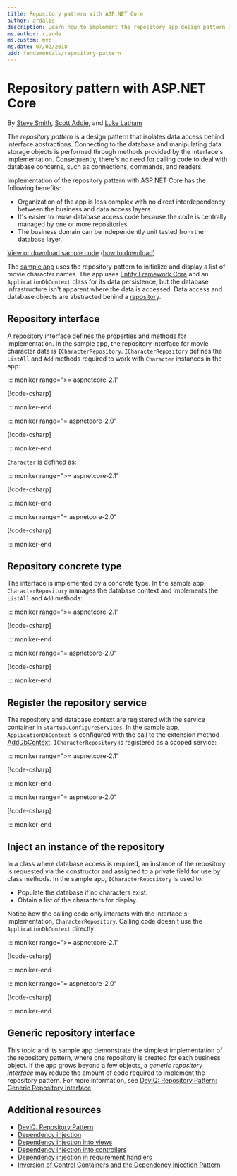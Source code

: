 ```yaml
---
title: Repository pattern with ASP.NET Core
author: ardalis
description: Learn how to implement the repository app design pattern in an ASP.NET Core app.
ms.author: riande
ms.custom: mvc
ms.date: 07/02/2018
uid: fundamentals/repository-pattern
---
```

# Repository pattern with ASP.NET Core

By [Steve Smith](https://ardalis.com/), [Scott Addie](https://scottaddie.com), and [Luke Latham](https://github.com/guardrex)

The *repository pattern* is a design pattern that isolates data access behind interface abstractions. Connecting to the database and manipulating data storage objects is performed through methods provided by the interface's implementation. Consequently, there's no need for calling code to deal with database concerns, such as connections, commands, and readers.

Implementation of the repository pattern with ASP.NET Core has the following benefits:

* Organization of the app is less complex with no direct interdependency between the business and data access layers.
* It's easier to reuse database access code because the code is centrally managed by one or more repositories.
* The business domain can be independently unit tested from the database layer.

[View or download sample code](https://github.com/aspnet/Docs/tree/master/aspnetcore/fundamentals/repository-pattern/samples) ([how to download](xref:tutorials/index#how-to-download-a-sample))

The [sample app](https://github.com/aspnet/Docs/tree/master/aspnetcore/fundamentals/repository-pattern/samples) uses the repository pattern to initialize and display a list of movie character names. The app uses [Entity Framework Core](/ef/core/) and an `ApplicationDbContext` class for its data persistence, but the database infrastructure isn't apparent where the data is accessed. Data access and database objects are abstracted behind a [repository](https://martinfowler.com/eaaCatalog/repository.html).

## Repository interface

A repository interface defines the properties and methods for implementation. In the sample app, the repository interface for movie character data is `ICharacterRepository`. `ICharacterRepository` defines the `ListAll` and `Add` methods required to work with `Character` instances in the app:

::: moniker range=">= aspnetcore-2.1"

[!code-csharp[](repository-pattern/samples/2.x/RepositoryPatternSample/Interfaces/ICharacterRepository.cs?name=snippet1)]

::: moniker-end

::: moniker range="= aspnetcore-2.0"

[!code-csharp[](repository-pattern/samples/1.x/RepositoryPatternSample/Interfaces/ICharacterRepository.cs?name=snippet1)]

::: moniker-end

`Character` is defined as:

::: moniker range=">= aspnetcore-2.1"

[!code-csharp[](repository-pattern/samples/2.x/RepositoryPatternSample/Models/Character.cs?name=snippet1)]

::: moniker-end

::: moniker range="= aspnetcore-2.0"

[!code-csharp[](repository-pattern/samples/1.x/RepositoryPatternSample/Models/Character.cs?name=snippet1)]

::: moniker-end

## Repository concrete type

The interface is implemented by a concrete type. In the sample app, `CharacterRepository` manages the database context and implements the `ListAll` and `Add` methods:

::: moniker range=">= aspnetcore-2.1"

[!code-csharp[](repository-pattern/samples/2.x/RepositoryPatternSample/Models/CharacterRepository.cs?name=snippet1)]

::: moniker-end

::: moniker range="= aspnetcore-2.0"

[!code-csharp[](repository-pattern/samples/1.x/RepositoryPatternSample/Models/CharacterRepository.cs?name=snippet1)]

::: moniker-end

## Register the repository service

The repository and database context are registered with the service container in `Startup.ConfigureServices`. In the sample app, `ApplicationDbContext` is configured with the call to the extension method [AddDbContext](/dotnet/api/microsoft.extensions.dependencyinjection.entityframeworkservicecollectionextensions.adddbcontext). `ICharacterRepository` is registered as a scoped service:

::: moniker range=">= aspnetcore-2.1"

[!code-csharp[](repository-pattern/samples/2.x/RepositoryPatternSample/Startup.cs?name=snippet1&highlight=4-6,18)]

::: moniker-end

::: moniker range="= aspnetcore-2.0"

[!code-csharp[](repository-pattern/samples/1.x/RepositoryPatternSample/Startup.cs?name=snippet1&highlight=4-6,12)]

::: moniker-end

## Inject an instance of the repository

In a class where database access is required, an instance of the repository is requested via the constructor and assigned to a private field for use by class methods. In the sample app, `ICharacterRepository` is used to:

* Populate the database if no characters exist.
* Obtain a list of the characters for display.

Notice how the calling code only interacts with the interface's implementation, `CharacterRepository`. Calling code doesn't use the `ApplicationDbContext` directly:

::: moniker range=">= aspnetcore-2.1"

[!code-csharp[](repository-pattern/samples/2.x/RepositoryPatternSample/Pages/Index.cshtml.cs?name=snippet1)]

::: moniker-end

::: moniker range="= aspnetcore-2.0"

[!code-csharp[](repository-pattern/samples/1.x/RepositoryPatternSample/Controllers/HomeController.cs?name=snippet1)]

::: moniker-end

## Generic repository interface

This topic and its sample app demonstrate the simplest implementation of the repository pattern, where one repository is created for each business object. If the app grows beyond a few objects, a *generic repository interface* may reduce the amount of code required to implement the repository pattern. For more information, see [DevIQ: Repository Pattern: Generic Repository Interface](http://deviq.com/repository-pattern/).

## Additional resources

* [DevIQ: Repository Pattern](https://deviq.com/repository-pattern/)
* [Dependency injection](xref:fundamentals/dependency-injection)
* [Dependency injection into views](xref:mvc/views/dependency-injection)
* [Dependency injection into controllers](xref:mvc/controllers/dependency-injection)
* [Dependency injection in requirement handlers](xref:security/authorization/dependencyinjection)
* [Inversion of Control Containers and the Dependency Injection Pattern](https://www.martinfowler.com/articles/injection.html)
